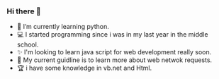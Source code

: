 ### Hi there 👋

- 🌱 I’m currently learning python.
- 💻 I started programming since i was in my last year in the middle school.
- ✨ I'm looking to learn java script for web development really soon.
- 🏹 My current guidline is to learn more about web netwok requests.
- 🏆 i have some knowledge in vb.net and Html.
